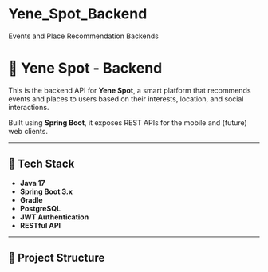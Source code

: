 # Yene_Spot_Backend
Events and Place Recommendation Backends


# 🧠 Yene Spot - Backend

This is the backend API for **Yene Spot**, a smart platform that recommends events and places to users based on their interests, location, and social interactions.

Built using **Spring Boot**, it exposes REST APIs for the mobile and (future) web clients.

---

## 🚀 Tech Stack

- **Java 17**
- **Spring Boot 3.x**
- **Gradle**
- **PostgreSQL**
- **JWT Authentication**
- **RESTful API**

---

## 📂 Project Structure

